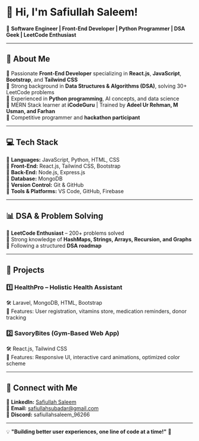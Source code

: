 # 👋 Hi, I'm Safiullah Saleem!  

🚀 **Software Engineer | Front-End Developer | Python Programmer | DSA Geek | LeetCode Enthusiast**  

---

## 🌟 About Me  

🔹 Passionate **Front-End Developer** specializing in **React.js**, **JavaScript**, **Bootstrap**, and **Tailwind CSS**  
🔹 Strong background in **Data Structures & Algorithms (DSA)**, solving 30+ LeetCode problems  
🔹 Experienced in **Python programming**, AI concepts, and data science  
🔹 MERN Stack learner at **iCodeGuru** | Trained by **Adeel Ur Rehman, M Usman, and Farhan**  
🔹 Competitive programmer and **hackathon participant**  

---

## 💻 Tech Stack  

🔹 **Languages:** JavaScript, Python, HTML, CSS  
🔹 **Front-End:** React.js, Tailwind CSS, Bootstrap  
🔹 **Back-End:** Node.js, Express.js  
🔹 **Database:** MongoDB  
🔹 **Version Control:** Git & GitHub  
🔹 **Tools & Platforms:** VS Code, GitHub, Firebase  

---

## 📊 DSA & Problem Solving  

🔹 **LeetCode Enthusiast** – 200+ problems solved  
🔹 Strong knowledge of **HashMaps, Strings, Arrays, Recursion, and Graphs**  
🔹 Following a structured **DSA roadmap**  

---

## 📌 Projects  

### 1️⃣ **HealthPro – Holistic Health Assistant**  
🛠 Laravel, MongoDB, HTML, Bootstrap  
📌 Features: User registration, vitamins store, medication reminders, donor tracking  

### 2️⃣ **SavoryBites (Gym-Based Web App)**  
🛠 React.js, Tailwind CSS  
📌 Features: Responsive UI, interactive card animations, optimized color scheme  

---

## 🚀 Connect with Me  

🔗 **LinkedIn:** [Safiullah Saleem](https://www.linkedin.com/in/safiullah-saleem-51a0912a1/)  
📧 **Email:** safiullahsubadar@gmail.com  
💬 **Discord:** safiullahsaleem_96266  

---

💡 **"Building better user experiences, one line of code at a time!"** 🚀  
